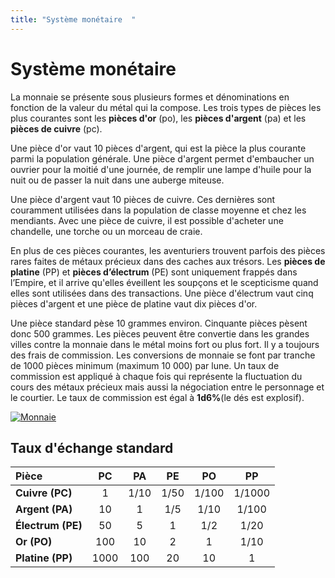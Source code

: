 ```yaml
---
title: "Système monétaire  "
---
```

# Système monétaire  
La monnaie se présente sous plusieurs formes et dénominations en fonction de la valeur du métal qui la compose. Les trois types de pièces les plus courantes sont les **pièces d'or** (po), les **pièces d'argent** (pa) et les **pièces de cuivre** (pc).

Une pièce d'or vaut 10 pièces d'argent, qui est la pièce la plus courante parmi la population générale. Une pièce d'argent permet d'embaucher un ouvrier pour la moitié d'une journée, de remplir une lampe d'huile pour la nuit ou de passer la nuit dans une auberge miteuse.

Une pièce d'argent vaut 10 pièces de cuivre. Ces dernières sont couramment utilisées dans la population de classe moyenne et chez les mendiants. Avec une pièce de cuivre, il est possible d'acheter une chandelle, une torche ou un morceau de craie.  

En plus de ces pièces courantes, les aventuriers trouvent parfois des pièces rares faites de métaux précieux dans des caches aux trésors. Les **pièces de platine** (PP) et **pièces d’électrum** (PE) sont uniquement frappés dans l’Empire, et il arrive qu'elles éveillent les soupçons et le scepticisme quand elles sont utilisées dans des transactions. Une pièce d'électrum vaut cinq pièces d'argent et une pièce de platine vaut dix pièces d'or.  

Une pièce standard pèse 10 grammes environ. Cinquante pièces pèsent donc 500 grammes.
Les pièces peuvent être convertie dans les grandes villes contre la monnaie dans le métal moins fort ou plus fort. Il y a toujours des frais de commission. Les conversions de monnaie se font par tranche de 1000 pièces minimum (maximum 10 000) par lune. Un taux de commission est appliqué à chaque fois qui représente la fluctuation du cours des métaux précieux mais aussi la négociation entre le personnage et le courtier. Le taux de commission est égal à **1d6%**(le dés est explosif).

[![Monnaie](https://www.douaratil.fr/illustrations/regles/monnaie300.jpeg)](https://www.douaratil.fr/illustrations/regles/monnaie.jpeg)


## Taux d'échange standard
| Pièce | PC | PA | PE | PO | PP |
|:-|:-:|:-:|:-:|:-:|:-:|
| **Cuivre (PC)** | 1 | 1/10 | 1/50 | 1/100 | 1/1000 |
| **Argent (PA)** | 10 | 1 | 1/5 | 1/10 | 1/100 |
| **Électrum (PE)** | 50 | 5 | 1 | 1/2 | 1/20 |
| **Or (PO)** | 100 | 10 | 2 | 1 | 1/10 |
| **Platine (PP)** | 1000 | 100 | 20 | 10 | 1 |
